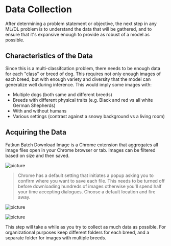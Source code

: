# Data Collection
After determining a problem statement or objective, the next step in any ML/DL problem is to understand the data that will be gathered, and to ensure that it's expansive enough to provide as robust of a model as possible.

## Characteristics of the Data

Since this is a multi-classifcation problem, there needs to be enough data for each "class" or breed of dog. This requires not only enough images of each breed, but with enough variety and diversity that the model can generalize well during inference.
This would imply some images with:
* Multiple dogs (both same and different breeds)
* Breeds with different physical traits (e.g. Black and red vs all white German Shepherds)
* With and without humans
* Various settings (contrast against a snowy background vs a living room)

## Acquiring the Data

Fatkun Batch Download Image is a Chrome extension that aggregates all image files open in your Chrome browser or tab. Images can be filtered based on size and then saved.

![picture](https://github.com/ParthivNaresh/Dogs-ObjectDetection-SageMaker/blob/DataAcquisition/DataCollection/Fatkun_01.jpg)

> Chrome has a default setting that initiates a popup asking you to confirm where you want to save each file.
This needs to be turned off before downloading hundreds of images otherwise you'll spend half your time accepting dialogues.
Choose a default location and fire away.

![picture](https://github.com/ParthivNaresh/Dogs-ObjectDetection-SageMaker/blob/DataAcquisition/DataCollection/Fatkun_02.jpg)

![picture](https://github.com/ParthivNaresh/Dogs-ObjectDetection-SageMaker/blob/DataAcquisition/DataCollection/Fatkun_03.jpg)

This step will take a while as you try to collect as much data as possible. For organizational purposes keep different folders for each breed, and a separate folder for images with multiple breeds.
